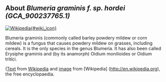 
About *Blumeria graminis f. sp. hordei (GCA\_900237765.1)* 
--------------------------------------------------------------

[![Wikipedia](/img/wikipedia_logo_v2_en.png){#wiki_icon}](http://en.wikipedia.org/wiki/Blumeria_graminis)

Blumeria graminis (commonly called barley powdery mildew or corn mildew) is a
fungus that causes powdery mildew on grasses, including cereals. It is the only
species in the genus Blumeria. It has also been called Erysiphe graminis and (by
its anamorph) Oidium monilioides or Oidium tritici.

([Text](http://en.wikipedia.org/wiki/Blumeria_graminis) from [Wikipedia](http://en.wikipedia.org/) 
and [image](https://commons.wikimedia.org/wiki/File:Barleypowderymildew.jpg) from [Wikipedia] (http://en.wikipedia.org), the free encyclopaedia.
